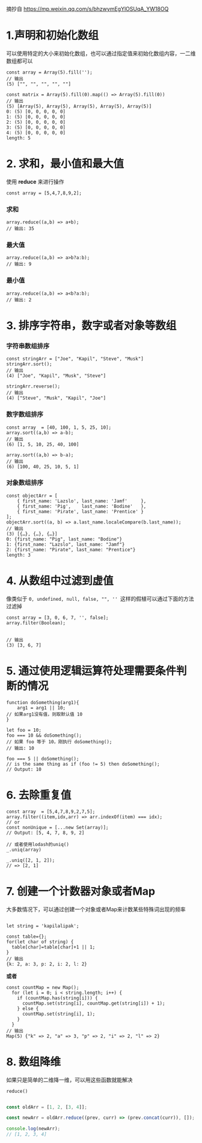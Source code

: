 摘抄自 https://mp.weixin.qq.com/s/bhzwymEgYlOSUqA_YW18OQ
# 1.声明和初始化数组

可以使用特定的大小来初始化数组，也可以通过指定值来初始化数组内容，一二维数组都可以

```
const array = Array(5).fill(''); 
// 输出
(5) ["", "", "", "", ""]

const matrix = Array(5).fill(0).map(() => Array(5).fill(0))
// 输出
(5) [Array(5), Array(5), Array(5), Array(5), Array(5)]
0: (5) [0, 0, 0, 0, 0]
1: (5) [0, 0, 0, 0, 0]
2: (5) [0, 0, 0, 0, 0]
3: (5) [0, 0, 0, 0, 0]
4: (5) [0, 0, 0, 0, 0]
length: 5
```

# 2. 求和，最小值和最大值
使用 **reduce** 来进行操作

```
const array = [5,4,7,8,9,2];

```

### 求和

```
array.reduce((a,b) => a+b);
// 输出: 35

```

### 最大值

```
array.reduce((a,b) => a>b?a:b);
// 输出: 9

```

### 最小值

```
array.reduce((a,b) => a<b?a:b);
// 输出: 2

```

# 3. 排序字符串，数字或者对象等数组

### 字符串数组排序

```
const stringArr = ["Joe", "Kapil", "Steve", "Musk"]
stringArr.sort();
// 输出
(4) ["Joe", "Kapil", "Musk", "Steve"]

stringArr.reverse();
// 输出
(4) ["Steve", "Musk", "Kapil", "Joe"]

```

### 数字数组排序

```
const array  = [40, 100, 1, 5, 25, 10];
array.sort((a,b) => a-b);
// 输出
(6) [1, 5, 10, 25, 40, 100]

array.sort((a,b) => b-a);
// 输出
(6) [100, 40, 25, 10, 5, 1]

```

### 对象数组排序

```
const objectArr = [ 
    { first_name: 'Lazslo', last_name: 'Jamf'     },
    { first_name: 'Pig',    last_name: 'Bodine'   },
    { first_name: 'Pirate', last_name: 'Prentice' }
];
objectArr.sort((a, b) => a.last_name.localeCompare(b.last_name));
// 输出 
(3) [{…}, {…}, {…}]
0: {first_name: "Pig", last_name: "Bodine"}
1: {first_name: "Lazslo", last_name: "Jamf"}
2: {first_name: "Pirate", last_name: "Prentice"}
length: 3
```
# 4. 从数组中过滤到虚值

像类似于 `0, undefined, null, false, "", '' `这样的假植可以通过下面的方法过滤掉

```
const array = [3, 0, 6, 7, '', false];
array.filter(Boolean);


// 输出
(3) [3, 6, 7]

```
# 5. 通过使用逻辑运算符处理需要条件判断的情况

```
function doSomething(arg1){ 
    arg1 = arg1 || 10; 
// 如果arg1没有值，则取默认值 10
}

let foo = 10;  
foo === 10 && doSomething(); 
// 如果 foo 等于 10，刚执行 doSomething();
// 输出: 10

foo === 5 || doSomething();
// is the same thing as if (foo != 5) then doSomething();
// Output: 10
```

# 6. 去除重复值

```
const array  = [5,4,7,8,9,2,7,5];
array.filter((item,idx,arr) => arr.indexOf(item) === idx);
// or
const nonUnique = [...new Set(array)];
// Output: [5, 4, 7, 8, 9, 2]

// 或者使用lodash的uniq()
_.uniq(array)

_.uniq([2, 1, 2]);
// => [2, 1]

```

# 7. 创建一个计数器对象或者Map

大多数情况下，可以通过创建一个对象或者Map来计数某些特殊词出现的频率

```

let string = 'kapilalipak';

const table={}; 
for(let char of string) {
  table[char]=table[char]+1 || 1;
}
// 输出
{k: 2, a: 3, p: 2, i: 2, l: 2}

```
**或者**

```
const countMap = new Map();
  for (let i = 0; i < string.length; i++) {
    if (countMap.has(string[i])) {
      countMap.set(string[i], countMap.get(string[i]) + 1);
    } else {
      countMap.set(string[i], 1);
    }
  }
// 输出
Map(5) {"k" => 2, "a" => 3, "p" => 2, "i" => 2, "l" => 2}

```

# 8. 数组降维

如果只是简单的二维降一维，可以用这些函数就能解决

`reduce()`
```js

const oldArr = [1, 2, [3, 4]];

const newArr = oldArr.reduce((prev, curr) => (prev.concat(curr)), []);

console.log(newArr);
// [1, 2, 3, 4]
```
